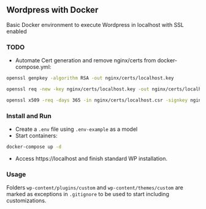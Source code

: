 ## Wordpress with Docker
Basic Docker environment to execute Wordpress in localhost with SSL enabled

### TODO

- Automate Cert generation and remove nginx/certs from docker-compose.yml:

```bash
openssl genpkey -algorithm RSA -out nginx/certs/localhost.key
```

```bash
openssl req -new -key nginx/certs/localhost.key -out nginx/certs/localhost.csr
```

```bash
openssl x509 -req -days 365 -in nginx/certs/localhost.csr -signkey nginx/certs/localhost.key -out nginx/certs/localhost.crt
```

### Install and Run

- Create a `.env` file using `.env-example` as a model
- Start containers:

```bash
docker-compose up -d
```
- Access https://localhost and finish standard WP installation.

### Usage

Folders `wp-content/plugins/custom` and `wp-content/themes/custom` are marked as exceptions in `.gitignore` to be used to start including customizations.